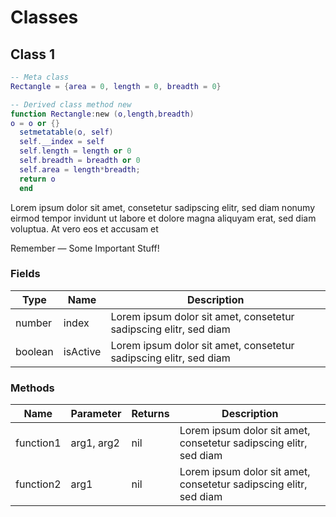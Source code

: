# Classes

## Class 1
```lua
-- Meta class
Rectangle = {area = 0, length = 0, breadth = 0}

-- Derived class method new
function Rectangle:new (o,length,breadth)
o = o or {}
  setmetatable(o, self)
  self.__index = self
  self.length = length or 0
  self.breadth = breadth or 0
  self.area = length*breadth;
  return o
  end
```
Lorem ipsum dolor sit amet, consetetur sadipscing elitr, sed diam nonumy eirmod
tempor invidunt ut labore et dolore magna aliquyam erat, sed diam voluptua. At
vero eos et accusam et

<aside class="success">
Remember — Some Important Stuff!
</aside>

### Fields
Type | Name | Description
-------- | -------- | -----------
number | index | Lorem ipsum dolor sit amet, consetetur sadipscing elitr, sed diam
boolean | isActive | Lorem ipsum dolor sit amet, consetetur sadipscing elitr, sed diam

### Methods
Name | Parameter | Returns | Description
-------- | -------- | ------- | -----
function1 | arg1, arg2 | nil | Lorem ipsum dolor sit amet, consetetur sadipscing elitr, sed diam
function2 | arg1 | nil | Lorem ipsum dolor sit amet, consetetur sadipscing elitr, sed diam
